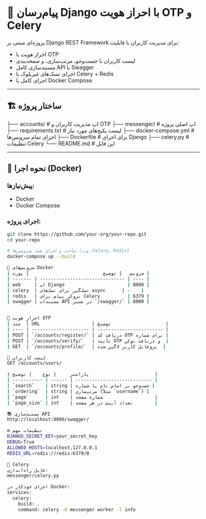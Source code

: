 # 📨 پیام‌رسان Django با احراز هویت OTP و Celery

پروژه‌ای مبتنی بر Django REST Framework برای مدیریت کاربران با قابلیت:
- احراز هویت با OTP
- لیست کاربران با جست‌وجو، مرتب‌سازی، و صفحه‌بندی
- مستندسازی کامل API با Swagger
- اجرای تسک‌های غیربلوک با Celery + Redis
- اجرای کامل با Docker Compose

---

## 🏗 ساختار پروژه

├── accounts/ # اپ مدیریت کاربران و OTP
├── messenger/ # اپ اصلی پروژه
├── requirements.txt # لیست پکیج‌های مورد نیاز
├── docker-compose.yml # اجرای تمام سرویس‌ها
├── Dockerfile # برای اجرای Django
├── celery.py # تنظیمات Celery
└── README.md # این فایل


---

## 🚀 نحوه اجرا (Docker)

### پیش‌نیازها:
- Docker
- Docker Compose

### اجرای پروژه:

```bash
git clone https://github.com/your-org/your-repo.git
cd your-repo

# ساخت و اجرای همه سرویس‌ها (وب، Celery، Redis)
docker-compose up --build

🧩 سرویس‌های Docker
| سرویس   | توضیح                           | پورت |
| ------- | ------------------------------- | ---- |
| web     | اپ Django                       | 8000 |
| celery  | تسک‌گیر برای تسک‌های async      | -    |
| redis   | بروکر پیام برای Celery          | 6379 |
| swagger | مستندات API در مسیر `/swagger/` | 8000 |


🔐 احراز هویت OTP
| متد  | URL                   | توضیح                    |
| ---- | --------------------- | ------------------------ |
| POST | `/accounts/register/` | دریافت کد OTP برای شماره |
| POST | `/accounts/verify/`   | تأیید OTP و دریافت توکن  |
| GET  | `/accounts/profile/`  | پروفایل کاربر لاگین شده  |

👥 لیست کاربران
GET /accounts/users/

| پارامتر     | نوع    | توضیح                        |
| ----------- | ------ | ---------------------------- |
| `search`    | string | جست‌وجو بر اساس نام یا شماره |
| `ordering`  | string | مرتب‌سازی (مثلاً `username`) |
| `page`      | int    | شماره صفحه                   |
| `page_size` | int    | تعداد آیتم در هر صفحه        |

📚 مستندسازی API
http://localhost:8000/swagger/

⚙ تنظیمات مهم
DJANGO_SECRET_KEY=your_secret_key
DEBUG=True
ALLOWED_HOSTS=localhost,127.0.0.1
REDIS_URL=redis://redis:6379/0

🐇 Celery
فایل راه‌اندازی:
messenger/celery.py

اجرای خودکار در Docker:
services:
  celery:
    build: .
    command: celery -A messenger worker -l info

